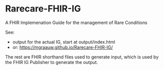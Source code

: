 # Rarecare-FHIR-IG
 A FHIR Implemenation Guide for the management of Rare Conditions

 See: 
 - output for the actual IG, start at output/index.html
 - or: https://mgraauw.github.io/Rarecare-FHIR-IG/

 The rest are FHIR shorthand files used to generate input, which is used by the FHIR IG Publisher to generate the output.
